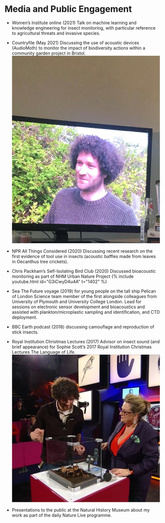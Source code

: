 # Media and Public Engagement

- Women’s Institute online (2021) Talk on machine learning and knowledge engineering for insect monitoring, with particular reference to agricultural threats and invasive species.

- Countryfile (May 2021) Discussing the use of acoustic devices (AudioMoth) to monitor the impact of biodiversity actions within a community garden project in Bristol. ![Ed Baker on Countryfile](/imgs/countryfile.jpg)

- NPR All Things Considered (2020) Discussing recent research on the first evidence of tool use in insects (acoustic baffles made from leaves in Oecanthus tree crickets).

- Chris Packham’s Self-Isolating Bird Club (2020) Discussed bioacoustic monitoring as part of NHM Urban Nature Project {% include youtube.html id="G3iCwyD4u4A" t="1402" %}

- Sea The Future voyage (2019) for young people on the tall ship Pelican of London Science team member of the first alongside colleagues from University of Plymouth and University College London. Lead for sessions on electronic sensor development and bioacoustics and assisted with plankton/microplastic sampling and identification, and CTD deployment.

- BBC Earth podcast (2018) discussing camouflage and reproduction of stick insects.

- Royal Institution Christmas Lectures (2017) Advisor on insect sound (and brief appearance) for Sophie Scott’s 2017 Royal Institution Christmas Lectures The Language of Life. ![Royal Institution Christmas Lectures](/imgs/ri-xmas.jpg)

- Presentations to the public at the Natural History Museum about my work as part of the daily Nature Live programme.
